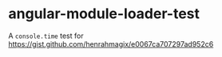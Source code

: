 # angular-module-loader-test

A `console.time` test for https://gist.github.com/henrahmagix/e0067ca707297ad952c6
